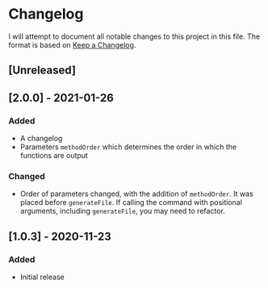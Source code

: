 # Changelog

I will attempt to document all notable changes to this project in this file. The format is based on [Keep a Changelog](https://keepachangelog.com/en/1.0.0/).

## [Unreleased]

## [2.0.0] - 2021-01-26

### Added

- A changelog
- Parameters `methodOrder` which determines the order in which the functions are output

### Changed

- Order of parameters changed, with the addition of `methodOrder`. It was placed before `generateFile`. If calling the command with positional arguments, including `generateFile`, you may need to refactor.

## [1.0.3] - 2020-11-23

### Added

- Initial release
